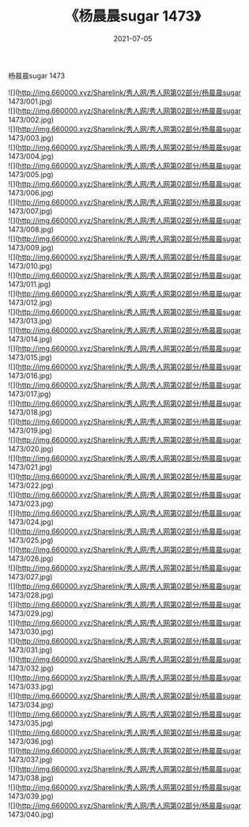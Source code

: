 ﻿---
layout: post
title:  《杨晨晨sugar 1473》
date:   2021-07-05
img: http://img.660000.xyz/Sharelink/秀人网/秀人网第02部分/杨晨晨sugar 1473/000.jpg
categories: [美女, 清纯, 唯美]
---

杨晨晨sugar 1473

  ![](http://img.660000.xyz/Sharelink/秀人网/秀人网第02部分/杨晨晨sugar 1473/001.jpg) <br> ![](http://img.660000.xyz/Sharelink/秀人网/秀人网第02部分/杨晨晨sugar 1473/002.jpg) <br> ![](http://img.660000.xyz/Sharelink/秀人网/秀人网第02部分/杨晨晨sugar 1473/003.jpg) <br> ![](http://img.660000.xyz/Sharelink/秀人网/秀人网第02部分/杨晨晨sugar 1473/004.jpg) <br> ![](http://img.660000.xyz/Sharelink/秀人网/秀人网第02部分/杨晨晨sugar 1473/005.jpg) <br> ![](http://img.660000.xyz/Sharelink/秀人网/秀人网第02部分/杨晨晨sugar 1473/006.jpg) <br> ![](http://img.660000.xyz/Sharelink/秀人网/秀人网第02部分/杨晨晨sugar 1473/007.jpg) <br> ![](http://img.660000.xyz/Sharelink/秀人网/秀人网第02部分/杨晨晨sugar 1473/008.jpg) <br> ![](http://img.660000.xyz/Sharelink/秀人网/秀人网第02部分/杨晨晨sugar 1473/009.jpg) <br> ![](http://img.660000.xyz/Sharelink/秀人网/秀人网第02部分/杨晨晨sugar 1473/010.jpg) <br> ![](http://img.660000.xyz/Sharelink/秀人网/秀人网第02部分/杨晨晨sugar 1473/011.jpg) <br> ![](http://img.660000.xyz/Sharelink/秀人网/秀人网第02部分/杨晨晨sugar 1473/012.jpg) <br> ![](http://img.660000.xyz/Sharelink/秀人网/秀人网第02部分/杨晨晨sugar 1473/013.jpg) <br> ![](http://img.660000.xyz/Sharelink/秀人网/秀人网第02部分/杨晨晨sugar 1473/014.jpg) <br> ![](http://img.660000.xyz/Sharelink/秀人网/秀人网第02部分/杨晨晨sugar 1473/015.jpg) <br> ![](http://img.660000.xyz/Sharelink/秀人网/秀人网第02部分/杨晨晨sugar 1473/016.jpg) <br> ![](http://img.660000.xyz/Sharelink/秀人网/秀人网第02部分/杨晨晨sugar 1473/017.jpg) <br> ![](http://img.660000.xyz/Sharelink/秀人网/秀人网第02部分/杨晨晨sugar 1473/018.jpg) <br> ![](http://img.660000.xyz/Sharelink/秀人网/秀人网第02部分/杨晨晨sugar 1473/019.jpg) <br> ![](http://img.660000.xyz/Sharelink/秀人网/秀人网第02部分/杨晨晨sugar 1473/020.jpg) <br> ![](http://img.660000.xyz/Sharelink/秀人网/秀人网第02部分/杨晨晨sugar 1473/021.jpg) <br> ![](http://img.660000.xyz/Sharelink/秀人网/秀人网第02部分/杨晨晨sugar 1473/022.jpg) <br> ![](http://img.660000.xyz/Sharelink/秀人网/秀人网第02部分/杨晨晨sugar 1473/023.jpg) <br> ![](http://img.660000.xyz/Sharelink/秀人网/秀人网第02部分/杨晨晨sugar 1473/024.jpg) <br> ![](http://img.660000.xyz/Sharelink/秀人网/秀人网第02部分/杨晨晨sugar 1473/025.jpg) <br> ![](http://img.660000.xyz/Sharelink/秀人网/秀人网第02部分/杨晨晨sugar 1473/026.jpg) <br> ![](http://img.660000.xyz/Sharelink/秀人网/秀人网第02部分/杨晨晨sugar 1473/027.jpg) <br> ![](http://img.660000.xyz/Sharelink/秀人网/秀人网第02部分/杨晨晨sugar 1473/028.jpg) <br> ![](http://img.660000.xyz/Sharelink/秀人网/秀人网第02部分/杨晨晨sugar 1473/029.jpg) <br> ![](http://img.660000.xyz/Sharelink/秀人网/秀人网第02部分/杨晨晨sugar 1473/030.jpg) <br> ![](http://img.660000.xyz/Sharelink/秀人网/秀人网第02部分/杨晨晨sugar 1473/031.jpg) <br> ![](http://img.660000.xyz/Sharelink/秀人网/秀人网第02部分/杨晨晨sugar 1473/032.jpg) <br> ![](http://img.660000.xyz/Sharelink/秀人网/秀人网第02部分/杨晨晨sugar 1473/033.jpg) <br> ![](http://img.660000.xyz/Sharelink/秀人网/秀人网第02部分/杨晨晨sugar 1473/034.jpg) <br> ![](http://img.660000.xyz/Sharelink/秀人网/秀人网第02部分/杨晨晨sugar 1473/035.jpg) <br> ![](http://img.660000.xyz/Sharelink/秀人网/秀人网第02部分/杨晨晨sugar 1473/036.jpg) <br> ![](http://img.660000.xyz/Sharelink/秀人网/秀人网第02部分/杨晨晨sugar 1473/037.jpg) <br> ![](http://img.660000.xyz/Sharelink/秀人网/秀人网第02部分/杨晨晨sugar 1473/038.jpg) <br> ![](http://img.660000.xyz/Sharelink/秀人网/秀人网第02部分/杨晨晨sugar 1473/039.jpg) <br> ![](http://img.660000.xyz/Sharelink/秀人网/秀人网第02部分/杨晨晨sugar 1473/040.jpg) <br>